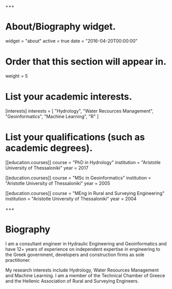 +++
# About/Biography widget.
widget = "about"
active = true
date = "2016-04-20T00:00:00"

# Order that this section will appear in.
weight = 5

# List your academic interests.
[interests]
  interests = [
    "Hydrology",
    "Water Recources Management",
    "Geoinformatics",
    "Machine Learning",
    "R"
  ]

# List your qualifications (such as academic degrees).
[[education.courses]]
  course = "PhD in Hydrology"
  institution = "Aristotle University of Thessaloniki"
  year = 2017

[[education.courses]]
  course = "MSc in Geoinformatics"
  institution = "Aristotle University of Thessaloniki"
  year = 2005

[[education.courses]]
  course = "MEng in Rural and Surveying Engineering"
  institution = "Aristotle University of Thessaloniki"
  year = 2004

+++

# Biography

I am a consultant engineer in Hydraulic Engineering and Geoinformatics and have 12+ years of experience on independent expertise in engineering to the Greek government, developers and construction firms as sole practitioner.

My research interests include Hydrology, Water Resources Management and Machine Learning. I am a member of the Technical Chamber of Greece and the Hellenic Association of Rural and Surveying Engineers.

